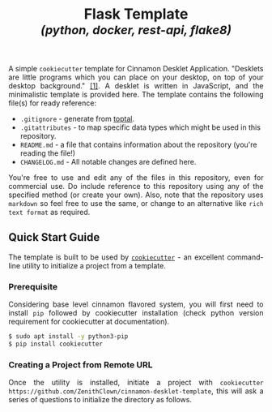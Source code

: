 <h1 align = "center">
    Flask Template <br>
    <sub><b><i>(python, docker, rest-api, flake8)</i></b></sub> <br>
    <a href = "https://www.linkedin.com/in/dpramanik/"><img height="16" width="16" src="https://unpkg.com/simple-icons@v3/icons/linkedin.svg"/></a>
    <a href = "https://github.com/ZenithClown"><img height="16" width="16" src="https://unpkg.com/simple-icons@v3/icons/github.svg"/></a>
    <a href = "https://gitlab.com/ZenithClown/"><img height="16" width="16" src="https://unpkg.com/simple-icons@v3/icons/gitlab.svg"/></a>
    <a href = "https://www.researchgate.net/profile/Debmalya_Pramanik2"><img height="16" width="16" src="https://unpkg.com/simple-icons@v3/icons/researchgate.svg"/></a>
    <a href = "https://www.kaggle.com/dPramanik/"><img height="16" width="16" src="https://unpkg.com/simple-icons@v3/icons/kaggle.svg"/></a>
    <a href = "https://app.pluralsight.com/profile/Debmalya-Pramanik/"><img height="16" width="16" src="https://unpkg.com/simple-icons@v3/icons/pluralsight.svg"/></a>
    <a href = "https://stackoverflow.com/users/6623589/"><img height="16" width="16" src="https://unpkg.com/simple-icons@v3/icons/stackoverflow.svg"/></a>
</h1>

<p align = "justify">A simple <code>cookiecutter</code> template for Cinnamon Desklet Application. "Desklets are little programs which you can place on your desktop, on top of your desktop background." <a href = "https://cinnamon-spices.linuxmint.com/">[1]</a>. A desklet is written in JavaScript, and the minimalistic template is provided here. The template contains the following file(s) for ready reference:</p>

- `.gitignore` - generate from [toptal](https://www.toptal.com/developers/gitignore).
- `.gitattributes` - to map specific data types which might be used in this repository.
- `README.md` - a file that contains information about the repository (you're reading the file!)
- `CHANGELOG.md` - All notable changes are defined here.

<p align = "justify">You're free to use and edit any of the files in this repository, even for commercial use. Do include reference to this repository using any of the specified method (or create your own). Also, note that the repository uses <code>markdown</code> so feel free to use the same, or change to an alternative like <code>rich text format</code> as required.</p>

## Quick Start Guide
<p align = "justify">The template is built to be used by <a href = "https://cookiecutter.readthedocs.io/en/1.7.3/README.html"><code>cookiecutter</code></a> - an excellent command-line utility to initialize a project from a template.</p>

### Prerequisite
<p align = "justify">Considering base level cinnamon flavored system, you will first need to install <code>pip</code> followed by cookiecutter installation (check python version requirement for cookiecutter at <a herf = "https://cookiecutter.readthedocs.io">documentation</a>).</p>

```bash
$ sudo apt install -y python3-pip
$ pip install cookiecutter
```

### Creating a Project from Remote URL
<p align = "justify">Once the utility is installed, initiate a project with <code>cookiecutter https://github.com/ZenithClown/cinnamon-desklet-template</code>, this will ask a series of questions to initialize the directory as follows.</p>
